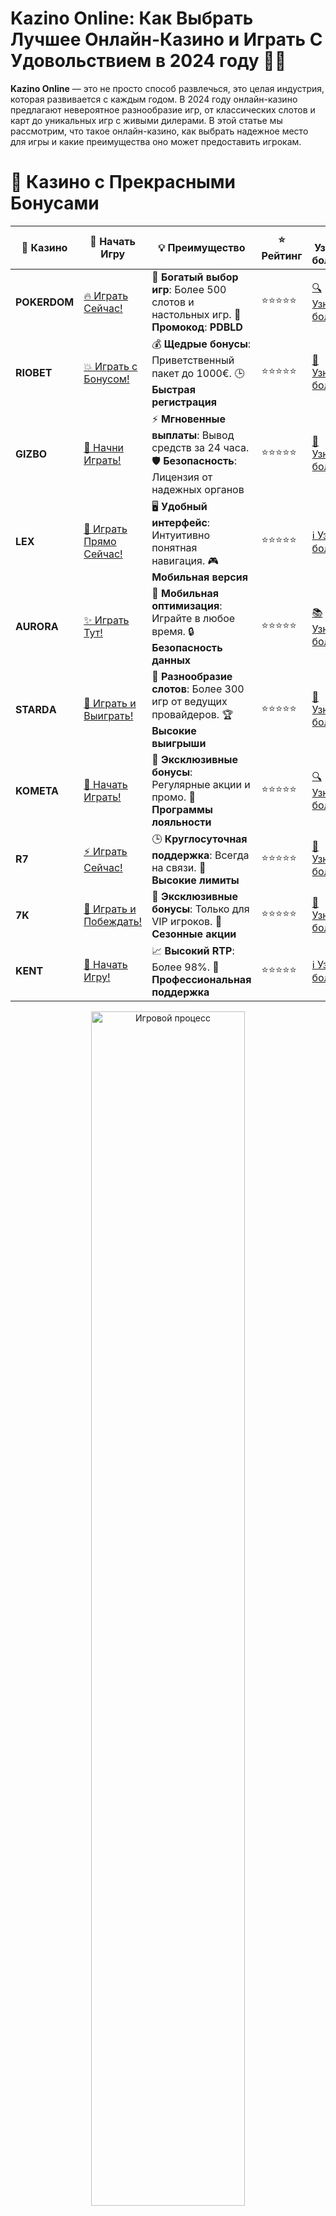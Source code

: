 # **Kazino Online: Как Выбрать Лучшее Онлайн-Казино и Играть С Удовольствием в 2024 году 🎰💸**

**Kazino Online** — это не просто способ развлечься, это целая индустрия, которая развивается с каждым годом. В 2024 году онлайн-казино предлагают невероятное разнообразие игр, от классических слотов и карт до уникальных игр с живыми дилерами. В этой статье мы рассмотрим, что такое онлайн-казино, как выбрать надежное место для игры и какие преимущества оно может предоставить игрокам.

# 🌟 Казино с Прекрасными Бонусами

| 🎲 **Казино** | 🔗 **Начать Игру** | 💡 **Преимущество** | ⭐ **Рейтинг** | 🔗 **Узнать больше** | 🆕 **Новая информация** |
|--------------|---------------------|---------------------|----------------|----------------------|-------------------------|
| **POKERDOM**  | [🔥 Играть Сейчас!](https://brandplay.link/4k77v2yx) | 🎉 **Богатый выбор игр**: Более 500 слотов и настольных игр. 🎁 **Промокод**: **PDBLD** | ⭐⭐⭐⭐⭐ | [🔍 Узнать больше](https://brandplay.link/4k77v2yx) | 🏆 **Победители турниров** получают эксклюзивные подарки! |
| **RIOBET**    | [💥 Играть с Бонусом!](https://brandplay.link/7xBLTPyj) | 💰 **Щедрые бонусы**: Приветственный пакет до 1000€. 🕒 **Быстрая регистрация** | ⭐⭐⭐⭐⭐ | [📖 Узнать больше](https://brandplay.link/7xBLTPyj) | 💬 **Поддержка 24/7** для комфортной игры в любое время! |
| **GIZBO**     | [🚀 Начни Играть!](https://brandplay.link/bprXw4YV) | ⚡ **Мгновенные выплаты**: Вывод средств за 24 часа. 🛡️ **Безопасность**: Лицензия от надежных органов | ⭐⭐⭐⭐⭐ | [📝 Узнать больше](https://brandplay.link/bprXw4YV) | 🔒 **SSL-шифрование** для максимальной безопасности данных игроков. |
| **LEX**       | [💎 Играть Прямо Сейчас!](https://brandplay.link/zW4hdDFV) | 🖥️ **Удобный интерфейс**: Интуитивно понятная навигация. 🎮 **Мобильная версия** | ⭐⭐⭐⭐⭐ | [ℹ️ Узнать больше](https://brandplay.link/zW4hdDFV) | 📱 **Поддержка всех мобильных устройств** для удобства игры в любом месте. |
| **AURORA**    | [✨ Играть Тут!](https://10trafic-stat2.com/click/668546556bcc6313411604bd/6766/13032/subaccount) | 📱 **Мобильная оптимизация**: Играйте в любое время. 🔒 **Безопасность данных** | ⭐⭐⭐⭐⭐ | [📚 Узнать больше](https://10trafic-stat2.com/click/668546556bcc6313411604bd/6766/13032/subaccount) | 🌍 **Международная лицензия** на деятельность в разных странах. |
| **STARDА**    | [🎉 Играть и Выиграть!](https://brandplay.link/fB7xwRFL) | 🎰 **Разнообразие слотов**: Более 300 игр от ведущих провайдеров. 🏆 **Высокие выигрыши** | ⭐⭐⭐⭐⭐ | [🔎 Узнать больше](https://brandplay.link/fB7xwRFL) | 🎉 **Ежемесячные турниры** с крупными призами! |
| **KOMETA**    | [🎁 Начать Играть!](https://brandplay.link/8ZymQJV8) | 🎁 **Эксклюзивные бонусы**: Регулярные акции и промо. 🔄 **Программы лояльности** | ⭐⭐⭐⭐⭐ | [🔍 Узнать больше](https://brandplay.link/8ZymQJV8) | 🌟 **Персонализированные предложения** для долгосрочных игроков. |
| **R7**        | [⚡ Играть Сейчас!](https://brandplay.link/bMd3Yjsw) | 🕒 **Круглосуточная поддержка**: Всегда на связи. 💸 **Высокие лимиты** | ⭐⭐⭐⭐⭐ | [📖 Узнать больше](https://brandplay.link/bMd3Yjsw) | 🎯 **Рейтинг игроков** для лучших участников. |
| **7K**        | [🎯 Играть и Побеждать!](https://brandplay.link/BvQyFShp) | 🌟 **Эксклюзивные бонусы**: Только для VIP игроков. 🎉 **Сезонные акции** | ⭐⭐⭐⭐⭐ | [📝 Узнать больше](https://brandplay.link/BvQyFShp) | 🥇 **Особые привилегии** для постоянных игроков. |
| **KENT**      | [🔑 Начать Игру!](https://brandplay.link/Fv2WP3js) | 📈 **Высокий RTP**: Более 98%. 💼 **Профессиональная поддержка** | ⭐⭐⭐⭐⭐ | [ℹ️ Узнать больше](https://brandplay.link/Fv2WP3js) | 💬 **Поддержка на нескольких языках** для удобства игроков. |

<div align="center"> <img src="https://i.pinimg.com/originals/1d/b3/25/1db325483acbe642c6d4e6fdd73a4988.gif" alt="Игровой процесс" width="70%"> </div>
---

# 🚀 Быстрые Выигрыши и Поддержка

| 🎲 **Казино** | 🔗 **Начать Игру** | 💡 **Преимущество** | ⭐ **Рейтинг** | 🔗 **Узнать больше** | 🆕 **Новая информация** |
|--------------|---------------------|---------------------|----------------|----------------------|-------------------------|
| **GAMA**      | [🎯 Играть Прямо Сейчас!](https://brandplay.link/j6NMKsDz) | 🔍 **Интуитивный интерфейс**: Легкость использования. 🏅 **Престижные турниры** | ⭐⭐⭐⭐☆ | [🔎 Узнать больше](https://brandplay.link/j6NMKsDz) | 🏆 **Турниры с большими призами** каждый месяц. |
| **ONION**     | [💥 Играть и Выигрывать!](https://brandplay.link/zBGRVpQ9) | 🤑 **Низкие ставки**: Идеально для начинающих. 🔄 **Быстрые выводы** | ⭐⭐⭐⭐☆ | [🔍 Узнать больше](https://brandplay.link/zBGRVpQ9) | 🎮 **Казино для новичков** с простыми правилами. |
| **ЧЕМПИОН**   | [🏅 Играть в Турнире!](https://temon-gter.cfd/go/lRq?p80412p304504pcc44t17455) | 🏅 **Лояльная программа**: Награды за активность. 🎁 **Ежемесячные бонусы** | ⭐⭐⭐⭐☆ | [📖 Узнать больше](https://temon-gter.cfd/go/lRq?p80412p304504pcc44t17455) | 🥇 **Турниры и лояльность** — каждый шаг вознаграждается. |
| **VAVADA**    | [🚀 Играть Без Ожидания!](https://vavadapartner.pro/?promo=ea5c9275-6854-4505-94fc-95ab18221945-linkb2) | 🚀 **Быстрая регистрация**: Начните играть мгновенно. 🔐 **Безопасные транзакции** | ⭐⭐⭐⭐☆ | [📝 Узнать больше](https://vavadapartner.pro/?promo=ea5c9275-6854-4505-94fc-95ab18221945-linkb2) | 🏆 **Программа для новых игроков** с бонусами за регистрацию. |
| **FRIENDS**   | [🎉 Играть и Развлекаться!](https://gofriends.mba/linkb2) | 🤝 **Социальные игры**: Играйте с друзьями. 🌐 **Мультиплатформенность** | ⭐⭐⭐⭐☆ | [ℹ️ Узнать больше](https://gofriends.mba/linkb2) | 🎮 **Играйте с друзьями** и зарабатывайте бонусы за совместные действия. |
| **1WIN**      | [⚡ Играть и Выигрывать!](https://brandplay.link/smXVpBbG) | 🏆 **Спортивные ставки**: Широкий выбор видов спорта. 💵 **Высокие коэффициенты** | ⭐⭐⭐⭐☆ | [📚 Узнать больше](https://brandplay.link/smXVpBbG) | ⚽ **Бонусы на спортивные ставки** для активных игроков. |
| **DRIP**      | [💥 Играть Сразу!](https://drp-ircp01.com/c07e6a3db) | 🌐 **Инновационные игры**: Новейшие игровые технологии. 🛡️ **Высокая безопасность** | ⭐⭐⭐⭐☆ | [🔎 Узнать больше](https://drp-ircp01.com/c07e6a3db) | 🔧 **Инновационные функции** для удобства игры. |
| **JOYCASINO** | [🎰 Играть И Побеждать!](https://rpc30.call2me.pro/?/ru/registration?apkpop=0&partner=p24970p3291217pc98f) | 🎁 **Приятные бонусы**: Ежедневные акции и подарки. 🕹️ **Разнообразие игр** | ⭐⭐⭐⭐☆ | [🔍 Узнать больше](https://rpc30.call2me.pro/?/ru/registration?apkpop=0&partner=p24970p3291217pc98f) | 🎉 **Щедрые фриспины** для новых игроков. |
| **PLAYFORTUNA** | [🔥 Играть С Бонусом!](https://fortunapromo.net/alt/playfortuna/registration?0dc4a9362a71feb7e3f165fb8e766f70) | 🎉 **Регулярные акции**: Бонусы, фриспины и многое другое. 🏅 **Турниры** | ⭐⭐⭐⭐☆ | [📚 Узнать больше](https://fortunapromo.net/alt/playfortuna/registration?0dc4a9362a71feb7e3f165fb8e766f70) | 🎯 **Выгодные предложения** на популярные игры. |
| **SYKAA**     | [💸 Играть Сейчас!](https://s-two-way.com/?source=linkb2&pid=30697) | 💸 **Доступные ставки**: Идеально для новичков. 🎁 **Щедрые бонусы** | ⭐⭐⭐⭐☆ | [🔍 Узнать больше](https://s-two-way.com/?source=linkb2&pid=30697) | 💥 **Акции с большими бонусами** для новичков и опытных игроков. |

<div align="center"> <img src="https://schaeffers-cdn.s3.amazonaws.com/images/default-source/schaeffers-cdn-images/default-images/sectors/bigstock-casino-gambling-concept-with-f-369012793.jpg?sfvrsn=493ad806_4" alt="Игровой процесс" width="70%"> </div>
---

# 💸 Казино с Привлекательными Программами Лояльности

| 🎲 **Казино** | 🔗 **Начать Игру** | 💡 **Преимущество** | ⭐ **Рейтинг** | 🔗 **Узнать больше** | 🆕 **Новая информация** |
|--------------|---------------------|---------------------|----------------|----------------------|-------------------------|
| **KOMETA**    | [🎯 Начни Играть!](https://brandplay.link/8ZymQJV8) | 🎁 **Эксклюзивные бонусы**: Регулярные акции и промо. 🔄 **Программы лояльности** | ⭐⭐⭐⭐⭐ | [🔍 Узнать больше](https://brandplay.link/8ZymQJV8) | 🌟 **Персонализированные предложения** для долгосрочных игроков. |
| **1Xslots**   | [🏅 Играть Прямо Сейчас!](https://brandplay.link/hSB1khtr) | 🎉 **Множество акций**: Еженедельные бонусы и турниры. 🛡️ **Безопасность** | ⭐⭐⭐⭐⭐ | [📚 Узнать больше](https://brandplay.link/hSB1khtr) | 🏅 **Награды за активность**: участники программы лояльности получают специальные привилегии. |
| **R7**        | [🚀 Играть Сейчас!](https://brandplay.link/bMd3Yjsw) | 🕒 **Круглосуточная поддержка**: Всегда на связи. 💸 **Высокие лимиты** | ⭐⭐⭐⭐⭐ | [📖 Узнать больше](https://brandplay.link/bMd3Yjsw) | 💬 **VIP-поддержка** для постоянных игроков с приоритетом. |

<div align="center"> <img src="https://i.pinimg.com/originals/1d/b3/25/1db325483acbe642c6d4e6fdd73a4988.gif" alt="Игровой процесс" width="70%"> </div>
---

## Что Такое Kazino Online? 🎮💡

**Kazino Online** — это платформа для азартных игр, которая доступна в интернете. В отличие от традиционных казино, которые требуют физического присутствия, онлайн-казино позволяют игрокам наслаждаться играми через интернет с комфортом собственного дома. С помощью онлайн-казино можно играть в **слоты**, **рулетку**, **блэкджек**, **покер** и множество других игр, которые предлагают реальные выигрыши.

Онлайн-казино имеют несколько ключевых преимуществ:

- **Доступность**: Играть можно в любое время и в любом месте.
- **Широкий выбор игр**: Онлайн-казино предлагают огромное количество игр для игроков на любой вкус.
- **Бонусы и акции**: Множество онлайн-казино предлагают привлекательные бонусы для новых игроков и лояльных пользователей.
- **Удобство**: Возможность играть как на компьютере, так и на мобильных устройствах.

## Как Выбрать Лучшее Kazino Online? 🎯💡

При выборе онлайн-казино важно учитывать несколько факторов, чтобы быть уверенным в его надежности и качестве услуг:

### 1. **Лицензия и Безопасность** 🔐  
Лучшее онлайн-казино должно быть лицензированным и защищать данные игроков с помощью современных технологий шифрования. Убедитесь, что казино имеет действующую лицензию от авторитетных регуляторов (например, от **Мальтийского регулирующего органа** или **Гибралтарской комиссии**).

### 2. **Репутация Казино** 🌟  
Обязательно изучите отзывы о казино. Игроки часто делятся своим опытом на форумах и специализированных сайтах. Это поможет вам избежать недобросовестных платформ.

### 3. **Выбор Игр** 🎰🃏  
Проверьте, какие игры предлагает онлайн-казино. Большинство казино предлагают слоты, рулетку, блэкджек и покер, но если вам интересны другие игры (например, **крэпс** или **видеопокер**), убедитесь, что они есть в каталоге.

### 4. **Бонусы и Программы Лояльности** 🎉💎  
Многие онлайн-казино предлагают бонусы на депозит, бесплатные вращения и другие привилегии. Важно узнать, как их можно получить и какие условия для их использования. Программы лояльности для постоянных игроков могут также стать выгодным дополнением.

### 5. **Методы Пополнения и Вывода Средств** 💳  
Удобные способы пополнения счета и вывода средств — еще один важный момент. Онлайн-казино должны предлагать различные варианты, включая **кредитные карты**, **электронные кошельки** и **криптовалюту**. Быстрые и безопасные транзакции всегда являются важным плюсом.

## Лучшие Kazino Online в 2024 году 🏆🎯

Вот список проверенных онлайн-казино, которые зарекомендовали себя как надежные платформы для игры:

### 1. **Pokerdom** 🃏💰  
**Pokerdom** — это одно из самых популярных онлайн-казино в России, которое предлагает отличные условия для игры в слоты и карточные игры. Казино регулярно проводит турниры и акции, предлагая бонусы для новых игроков и для тех, кто возвращается.

### 2. **Riobet** 🎰💸  
**Riobet** — популярная платформа, которая предлагает огромное количество слотов и настольных игр. В **Riobet** можно найти как классические игры, так и уникальные новинки. Казино также предлагает выгодные бонусы и программы лояльности для постоянных игроков.

### 3. **Gizbo** 🏆🎯  
**Gizbo** — онлайн-казино с широким выбором игр и надежной платформой для игры на реальные деньги. Казино предлагает игры от ведущих провайдеров, а также привлекательные бонусы и фри-спины для новых игроков.

### 4. **Starda** 🌟🎰  
**Starda** — это онлайн-казино, которое привлекает игроков своим простым интерфейсом и качественными играми. Платформа предлагает популярные слоты и игры с живыми дилерами, а также бонусы за регистрацию и депозит.

### 5. **LEX** 💎🎮  
**LEX** — казино, которое славится качественным выбором игр и отличной репутацией среди игроков. Здесь можно найти как популярные игры от известных провайдеров, так и уникальные эксклюзивные игры, которых нет в других казино.

## Как Начать Играть в Kazino Online? 📲📝

Чтобы начать играть в онлайн-казино, выполните несколько простых шагов:

### 1. **Регистрация** 📝  
Для начала вам нужно зарегистрироваться на выбранной платформе. Это обычно занимает несколько минут. В процессе регистрации вам может понадобиться предоставить личные данные и подтвердить свою личность.

### 2. **Пополнение Счета** 💳  
После регистрации вы должны пополнить свой игровой счет, используя удобный для вас способ (например, через банковскую карту, электронный кошелек или криптовалюту).

### 3. **Выбор Игр** 🎮  
Когда ваш счет пополнен, выбирайте игры, которые вам нравятся. Это могут быть слоты, рулетка, покер или другие популярные игры. Также не забывайте про бонусы, которые могут помочь вам начать игру.

### 4. **Играйте и Наслаждайтесь** 🎰💸  
Играйте, наслаждайтесь процессом и следите за своими результатами. Помните, что азартные игры должны приносить удовольствие, а не приводить к финансовым потерям.

## Преимущества и Недостатки Kazino Online 📊💡

### Преимущества:
- **Доступность**: Играть можно в любое время и с любого устройства.
- **Широкий выбор игр**: В онлайн-казино представлены различные игры, от классических слотов до игр с живыми дилерами.
- **Бонусы и акции**: Множество бонусов и специальных предложений для новых и постоянных игроков.
- **Безопасность**: Большинство казино предлагают современные методы защиты данных игроков.

### Недостатки:
- **Зависимость**: Азартные игры могут вызывать зависимость, поэтому важно играть ответственно.
- **Не всегда можно выиграть**: Как и в любых азартных играх, выигрыши не гарантированы.
- **Легальность в некоторых странах**: В некоторых странах доступ к онлайн-казино может быть ограничен или запрещен.

## Заключение 🎯🎉

**Kazino Online** предоставляет игрокам отличные возможности для развлечений и выигрышей. В 2024 году выбор онлайн-казино стал более разнообразным, и вы можете выбрать платформу, которая подходит именно вам. Не забывайте проверять лицензии и репутацию казино, чтобы наслаждаться безопасной и честной игрой.

---
*Азартные игры могут вызвать зависимость. Играйте ответственно и выбирайте только лицензированные казино для безопасной игры.*  
